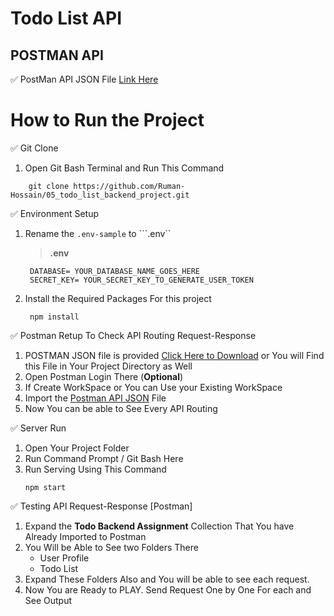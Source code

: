 # Todo List API
## POSTMAN API
✅ PostMan API JSON File [Link Here](https://raw.githubusercontent.com/Ruman-Hossain/MERN/master/Assignments/05_todo_list_backend_project/Data/Todo%20Backend%20Asssignment.postman_collection.json)

# How to Run the Project
✅ Git Clone
1. Open Git Bash Terminal and Run This Command
```shell
    git clone https://github.com/Ruman-Hossain/05_todo_list_backend_project.git
```
✅ Environment Setup
1. Rename the ```.env-sample``` to ```.env``
   > **.env**
   ```text
    DATABASE= YOUR_DATABASE_NAME_GOES_HERE
    SECRET_KEY= YOUR_SECRET_KEY_TO_GENERATE_USER_TOKEN
   ```
2. Install the Required Packages For this project
   ```shell
    npm install
   ```
✅ Postman Retup To Check API Routing Request-Response
1. POSTMAN JSON file is provided [Click Here to Download]() or You will Find this File in Your Project Directory as Well
2. Open Postman Login There (**Optional**)
3. If Create WorkSpace or You can Use your Existing WorkSpace
4. Import the [Postman API JSON]() File
5. Now You can be able to See Every API Routing

✅ Server Run
1. Open Your Project Folder
2. Run Command Prompt / Git Bash Here
3. Run Serving Using This Command
    ```shell
    npm start
    ```

✅ Testing API Request-Response [Postman]
1. Expand the **Todo Backend Assignment** Collection That You have Already Imported to Postman
2. You Will be Able to See two Folders There
    - User Profile
    - Todo List
3. Expand These Folders Also and You will be able to see each request.
4. Now You are Ready to PLAY. Send Request One by One For each and See Output
